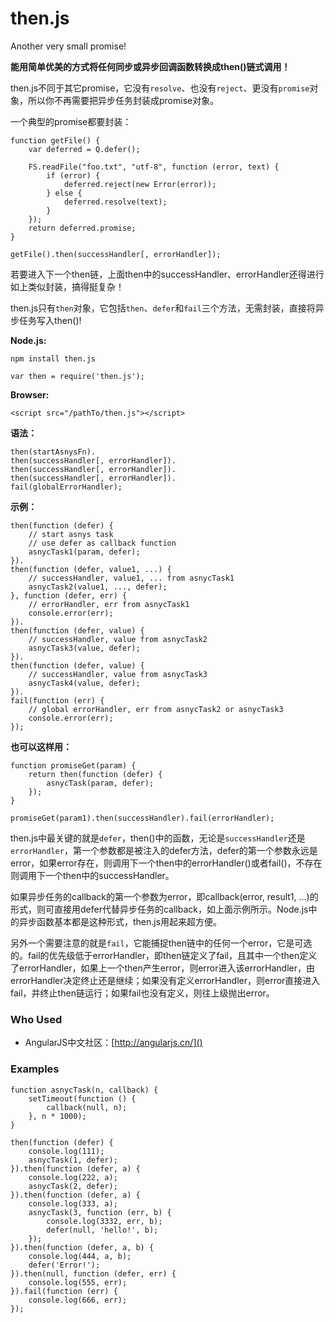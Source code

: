 then.js
====
Another very small promise!

**能用简单优美的方式将任何同步或异步回调函数转换成then()链式调用！**

then.js不同于其它promise，它没有`resolve`、也没有`reject`、更没有`promise`对象，所以你不再需要把异步任务封装成promise对象。

一个典型的promise都要封装：

    function getFile() {
        var deferred = Q.defer();

        FS.readFile("foo.txt", "utf-8", function (error, text) {
            if (error) {
                deferred.reject(new Error(error));
            } else {
                deferred.resolve(text);
            }
        });
        return deferred.promise;
    }

    getFile().then(successHandler[, errorHandler]);

若要进入下一个then链，上面then中的successHandler、errorHandler还得进行如上类似封装，搞得挺复杂！

then.js只有`then`对象，它包括`then`、`defer`和`fail`三个方法，无需封装，直接将异步任务写入then()!

**Node.js:**

    npm install then.js

    var then = require('then.js');

**Browser:**

    <script src="/pathTo/then.js"></script>


**语法：**

    then(startAsnysFn).
    then(successHandler[, errorHandler]).
    then(successHandler[, errorHandler]).
    then(successHandler[, errorHandler]).
    fail(globalErrorHandler);

**示例：**

    then(function (defer) {
        // start asnys task
        // use defer as callback function
        asnycTask1(param, defer);
    }).
    then(function (defer, value1, ...) {
        // successHandler, value1, ... from asnycTask1
        asnycTask2(value1, ..., defer);
    }, function (defer, err) {
        // errorHandler, err from asnycTask1
        console.error(err);
    }).
    then(function (defer, value) {
        // successHandler, value from asnycTask2
        asnycTask3(value, defer);
    }).
    then(function (defer, value) {
        // successHandler, value from asnycTask3
        asnycTask4(value, defer);
    }).
    fail(function (err) {
        // global errorHandler, err from asnycTask2 or asnycTask3
        console.error(err);
    });

**也可以这样用：**

    function promiseGet(param) {
        return then(function (defer) {
            asnycTask(param, defer);
        });
    }

    promiseGet(param1).then(successHandler).fail(errorHandler);


then.js中最关键的就是`defer`，then()中的函数，无论是`successHandler`还是`errorHandler`，第一个参数都是被注入的defer方法，defer的第一个参数永远是error，如果error存在，则调用下一个then中的errorHandler()或者fail()，不存在则调用下一个then中的successHandler。

如果异步任务的callback的第一个参数为error，即callback(error, result1, ...)的形式，则可直接用defer代替异步任务的callback，如上面示例所示。Node.js中的异步函数基本都是这种形式，then.js用起来超方便。

另外一个需要注意的就是`fail`，它能捕捉then链中的任何一个error，它是可选的。fail的优先级低于errorHandler，即then链定义了fail，且其中一个then定义了errorHandler，如果上一个then产生error，则error进入该errorHandler，由errorHandler决定终止还是继续；如果没有定义errorHandler，则error直接进入fail，并终止then链运行；如果fail也没有定义，则往上级抛出error。


### Who Used

 + AngularJS中文社区：[http://angularjs.cn/]()

### Examples

    function asnycTask(n, callback) {
        setTimeout(function () {
            callback(null, n);
        }, n * 1000);
    }

    then(function (defer) {
        console.log(111);
        asnycTask(1, defer);
    }).then(function (defer, a) {
        console.log(222, a);
        asnycTask(2, defer);
    }).then(function (defer, a) {
        console.log(333, a);
        asnycTask(3, function (err, b) {
            console.log(3332, err, b);
            defer(null, 'hello!', b);
        });
    }).then(function (defer, a, b) {
        console.log(444, a, b);
        defer('Error!');
    }).then(null, function (defer, err) {
        console.log(555, err);
    }).fail(function (err) {
        console.log(666, err);
    });
